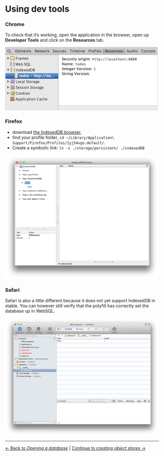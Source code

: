 # Using dev tools

### Chrome

To check that it’s working, open the application in the browser, open up **Developer Tools** and click on the **Resources** tab.

![Screenshot of the IndexedDB in Chrome Dev Tools](./chrome.jpg)

### Firefox

- download [the IndexedDB browser](https://addons.mozilla.org/en-us/firefox/addon/indexeddb-browser/),
- find your profile folder, `cd ~/Library/Application\ Support/Firefox/Profiles/1yj54vgo.default/`.
- Create a symbolic link: `ln -s ./storage/persistent/ ./indexedDB`

![Firefox IndexedDB Dev Tools](./firefox.png)

### Safari

Safari is also a little different because it does not yet support IndexedDB in stable.  You can however still verify that the polyfill has correctly set the database up in WebSQL.

![Safari IndexedDB Dev Tools](./safari.png)

---

[← Back to *Opening a database*](../02-opening-a-database) | [Continue to *creating object stores* →](../04-creating-object-stores)
